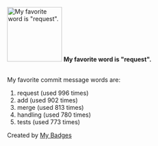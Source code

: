 <img src="https://my-badges.github.io/my-badges/favorite-word.png" alt="My favorite word is &quot;request&quot;." title="My favorite word is &quot;request&quot;." width="128">
<strong>My favorite word is &quot;request&quot;.</strong>
<br><br>

My favorite commit message words are:

1. request (used 996 times)
2. add (used 902 times)
3. merge (used 813 times)
4. handling (used 780 times)
5. tests (used 773 times)


Created by <a href="https://github.com/my-badges/my-badges">My Badges</a>